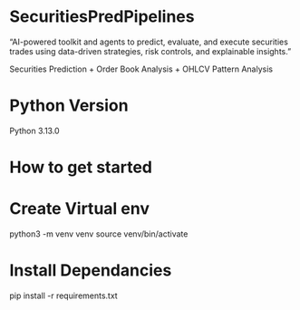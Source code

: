 # SecuritiesPredPipelines
“AI-powered toolkit and agents to predict, evaluate, and execute securities trades using data-driven strategies, risk controls, and explainable insights.”

Securities Prediction + Order Book Analysis + OHLCV Pattern Analysis

# Python Version
Python 3.13.0

# How to get started

# Create Virtual env
python3 -m venv venv
source venv/bin/activate

# Install Dependancies
pip install -r requirements.txt